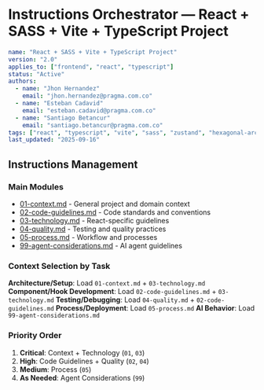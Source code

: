 # Instructions Orchestrator — React + SASS + Vite + TypeScript Project

```yaml
name: "React + SASS + Vite + TypeScript Project"
version: "2.0"
applies_to: ["frontend", "react", "typescript"]
status: "Active"
authors:
  - name: "Jhon Hernandez"
    email: "jhon.hernandez@pragma.com.co"
  - name: "Esteban Cadavid"
    email: "esteban.cadavid@pragma.com.co"
  - name: "Santiago Betancur"
    email: "santiago.betancur@pragma.com.co"
tags: ["react", "typescript", "vite", "sass", "zustand", "hexagonal-architecture"]
last_updated: "2025-09-16"
```

## Instructions Management

### Main Modules

- [01-context.md](./01-context.md) - General project and domain context
- [02-code-guidelines.md](./02-code-guidelines.md) - Code standards and conventions
- [03-technology.md](./03-technology.md) - React-specific guidelines
- [04-quality.md](./04-quality.md) - Testing and quality practices
- [05-process.md](./05-process.md) - Workflow and processes
- [99-agent-considerations.md](./99-agent-considerations.md) - AI agent guidelines

### Context Selection by Task

**Architecture/Setup**: Load `01-context.md` + `03-technology.md`
**Component/Hook Development**: Load `02-code-guidelines.md` + `03-technology.md`
**Testing/Debugging**: Load `04-quality.md` + `02-code-guidelines.md`
**Process/Deployment**: Load `05-process.md`
**AI Behavior**: Load `99-agent-considerations.md`

### Priority Order

1. **Critical**: Context + Technology (`01`, `03`)
2. **High**: Code Guidelines + Quality (`02`, `04`)
3. **Medium**: Process (`05`)
4. **As Needed**: Agent Considerations (`99`)
